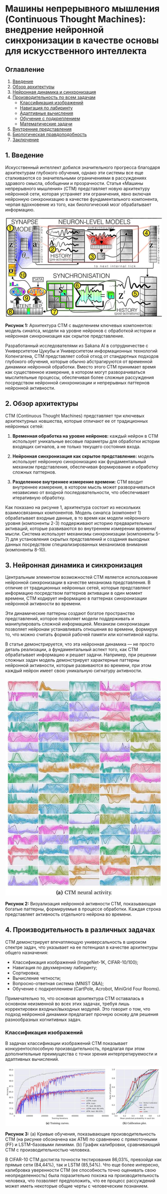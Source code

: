 # Машины непрерывного мышления (Continuous Thought Machines): внедрение нейронной синхронизации в качестве основы для искусственного интеллекта

## Оглавление  
1. [Введение](#введение)  
2. [Обзор архитектуры](#обзор-архитектуры)  
3. [Нейронная динамика и синхронизация](#нейронная-динамика-и-синхронизация)  
4. [Производительность по всем задачам](#производительность-по-всем-задачам)  
   - [Классификация изображений](#классификация-изображений)  
   - [Навигация по лабиринту](#навигация-по-лабиринту)  
   - [Адаптивные вычисления](#адаптивные-вычисления)  
   - [Обучение с подкреплением](#обучение-с-подкреплением)  
   - [Математические задачи](#математические-задачи)  
5. [Внутренние представления](#внутренние-представления)  
6. [Биологическая правдоподобность](#биологическая-правдоподобность)  
7. [Заключение](#заключение)  

## **1. Введение**
Искусственный интеллект добился значительного прогресса благодаря архитектурам глубокого обучения, однако эти системы все еще сталкиваются со значительными ограничениями в рассуждениях здравого смысла, обобщении и прозрачности. Статья «Машины непрерывного мышления» (CTM) представляет новую архитектуру нейронной сети, которая устраняет эти ограничения, явно включая нейронную синхронизацию в качестве фундаментального компонента, черпая вдохновение из того, как биологический мозг обрабатывает информацию.

![Рисунок 1](https://raw.githubusercontent.com/Verbasik/Weekly-arXiv-ML-AI-Research-Review/refs/heads/develop/2025/week-20_&_21/assets/Image_01.jpeg)

**Рисунок 1:** Архитектура CTM с выделением ключевых компонентов: модель синапса, модели на уровне нейронов с обработкой истории и нейронная синхронизация как скрытое представление.

Разработанный исследователями из Sakana AI в сотрудничестве с Университетом Цукубы и Университетом информационных технологий Копенгагена, CTM представляет собой отход от стандартных подходов глубокого обучения, которые обычно абстрагируются от временной динамики нейронной обработки. Вместо этого CTM принимает время как существенное измерение, в котором могут разворачиваться мыслительные процессы, обеспечивая более сложные рассуждения посредством нейронной синхронизации и непрерывных паттернов нейронной активности.

## **2. Обзор архитектуры**

CTM (Continuous Thought Machines) представляет три ключевых архитектурных новшества, которые отличают ее от традиционных нейронных сетей:

1. **Временная обработка на уровне нейронов:** каждый нейрон в CTM использует уникальные весовые параметры для обработки истории входящих сигналов, а не только текущего состояния входа.

2. **Нейронная синхронизация как скрытое представление:** модель использует нейронную синхронизацию как фундаментальный механизм представления, обеспечивая формирование и обработку сложных паттернов.

3. **Разделенное внутреннее измерение времени:** CTM вводит внутреннее измерение, в котором мысль может разворачиваться независимо от входной последовательности, что обеспечивает итеративную обработку.

Как показано на рисунке 1, архитектура состоит из нескольких взаимосвязанных компонентов. Модель синапса (компонент 1) обрабатывает входные данные, в то время как модели нейронного уровня (компоненты 2-3) поддерживают историю предварительных активаций, которые развиваются во внутреннем измерении времени/мысли. Система использует механизмы синхронизации (компоненты 5-7) для установления скрытых представлений и создания выходных данных посредством специализированных механизмов внимания (компоненты 8-10).

## **3. Нейронная динамика и синхронизация**

Центральным элементом возможностей CTM является использование нейронной синхронизации в качестве механизма представления. В отличие от традиционных нейронных сетей, которые представляют информацию посредством паттернов активации в один момент времени, CTM кодирует информацию в паттернах синхронизации нейронной активности во времени.

Эти динамические паттерны создают богатое пространство представлений, которое позволяет модели поддерживать и манипулировать сложной информацией. Механизм синхронизации позволяет нейронам устанавливать отношения во времени, формируя то, что можно считать формой рабочей памяти или когнитивной карты.

В статье демонстрируется, что эта нейронная динамика — не просто деталь реализации, а фундаментальный аспект того, как CTM обрабатывает информацию и решает задачи. Например, при решении сложных задач модель демонстрирует характерные паттерны нейронной активности, которые развиваются во времени, при этом каждый нейрон имеет свою уникальную сигнатуру активности.

![Рисунок 2](https://raw.githubusercontent.com/Verbasik/Weekly-arXiv-ML-AI-Research-Review/refs/heads/develop/2025/week-20_&_21/assets/Image_02.jpeg)

**Рисунок 2:** Визуализация нейронной активности CTM, показывающая богатые паттерны, формируемые в процессе обработки. Каждая строка представляет активность отдельного нейрона во времени.

## **4. Производительность в различных задачах**

CTM демонстрирует впечатляющую универсальность в широком спектре задач, что указывает на ее потенциал в качестве архитектуры общего назначения:

- Классификация изображений (ImageNet-1K, CIFAR-10/100);
- Навигация по двухмерному лабиринту;
- Сортировка;
- Вычисление четности;
- Вопросно-ответная система (MNIST Q&A);
- Обучение с подкреплением (CartPole, Acrobot, MiniGrid Four Rooms).

Примечательно то, что основная архитектура CTM оставалась в основном неизменной во всех этих задачах, требуя лишь корректировки входных/выходных модулей. Это говорит о том, что подход нейронной динамики предлагает прочную основу для решения разнообразных когнитивных задач.

### **Классификация изображений**

В задачах классификации изображений CTM показывает конкурентоспособную производительность, предлагая при этом дополнительные преимущества с точки зрения интерпретируемости и адаптивных вычислений.

![Рисунок 3](https://raw.githubusercontent.com/Verbasik/Weekly-arXiv-ML-AI-Research-Review/refs/heads/develop/2025/week-20_&_21/assets/Image_03.jpeg)

**Рисунок 3:** (a) Кривые обучения, показывающие производительность CTM (на рисунке обозначена как ATM) по сравнению с прямоточными (FF) и LSTM-базовыми линиями. (b) График калибровки, сравнивающий CTM с производительностью человека.

В CIFAR-10 CTM достигла точности тестирования 86,03%, превзойдя как прямые сети (84,44%), так и LSTM (85,54%). Что еще более интересно, калибровка уверенности CTM (ее способность точно оценивать свою неопределенность) была поразительно похожа на производительность человека, что позволяет предположить, что ее процесс рассуждений может иметь некоторые общие черты с человеческим познанием.
